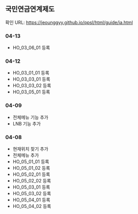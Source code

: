 ## 국민연금연계제도

확인 URL: https://jeounggyy.github.io/ppsl/html/guide/ia.html


### 04-13
- HO_03_06_01 등록

### 04-12
- HO_03_01_01 등록
- HO_03_03_01 등록
- HO_03_03_02 등록
- HO_03_05_01 등록

### 04-09
- 전체메뉴 기능 추가
- LNB 기능 추가

### 04-08
- 현재위치 찾기 추가
- 전체메뉴 추가
- HO_05_01_01 등록
- HO_05_01_02 등록
- HO_05_02_01 등록
- HO_05_02_02 등록
- HO_05_03_01 등록
- HO_05_03_02 등록
- HO_05_04_01 등록
- HO_05_04_02 등록